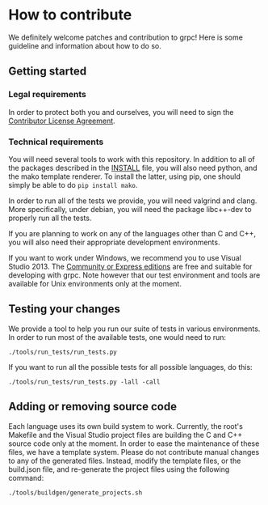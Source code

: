 # How to contribute

We definitely welcome patches and contribution to grpc! Here is some guideline
and information about how to do so.

## Getting started

### Legal requirements

In order to protect both you and ourselves, you will need to sign the
[Contributor License Agreement](https://cla.developers.google.com/clas).

### Technical requirements

You will need several tools to work with this repository. In addition to all of
the packages described in the [INSTALL](INSTALL) file, you will also need
python, and the mako template renderer. To install the latter, using pip, one
should simply be able to do `pip install mako`.

In order to run all of the tests we provide, you will need valgrind and clang.
More specifically, under debian, you will need the package libc++-dev to
properly run all the tests.

If you are planning to work on any of the languages other than C and C++, you
will also need their appropriate development environments.

If you want to work under Windows, we recommend you to use Visual Studio 2013.
The [Community or Express editions](http://www.visualstudio.com/en-us/downloads/download-visual-studio-vs.aspx)
are free and suitable for developing with grpc. Note however that our test
environment and tools are available for Unix environments only at the moment.

## Testing your changes

We provide a tool to help you run our suite of tests in various environments.
In order to run most of the available tests, one would need to run:

`./tools/run_tests/run_tests.py`

If you want to run all the possible tests for all possible languages, do this:

`./tools/run_tests/run_tests.py -lall -call`

## Adding or removing source code

Each language uses its own build system to work. Currently, the root's Makefile
and the Visual Studio project files are building the C and C++ source code only
at the moment. In order to ease the maintenance of these files, we have a
template system. Please do not contribute manual changes to any of the generated
files. Instead, modify the template files, or the build.json file, and
re-generate the project files using the following command:

`./tools/buildgen/generate_projects.sh`

